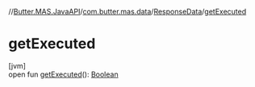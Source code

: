 //[Butter.MAS.JavaAPI](../../../index.md)/[com.butter.mas.data](../index.md)/[ResponseData](index.md)/[getExecuted](get-executed.md)

# getExecuted

[jvm]\
open fun [getExecuted](get-executed.md)(): [Boolean](https://docs.oracle.com/javase/8/docs/api/java/lang/Boolean.html)